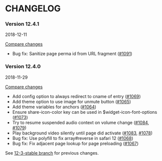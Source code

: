 # CHANGELOG

### Version 12.4.1

2018-12-11

[Compare changes](https://github.com/codevise/pageflow/compare/v12.4.0...v12.4.1)

- Bug fix: Sanitize page perma id from URL fragment
  ([#1091](https://github.com/codevise/pageflow/pull/1091))

### Version 12.4.0

2018-11-29

[Compare changes](https://github.com/codevise/pageflow/compare/12-3-stable...v12.4.0)

- Add config option to always redirect to cname of entry
  ([#1069](https://github.com/codevise/pageflow/pull/1069))
- Add theme option to use image for unmute button
  ([#1065](https://github.com/codevise/pageflow/pull/1065))
- Add theme variables for anchors
  ([#1064](https://github.com/codevise/pageflow/pull/1064))
- Ensure share-icon-color key can be used in $widget-icon-font-options
  ([#1073](https://github.com/codevise/pageflow/pull/1073))
- Try to resume suspended audio context on volume change
  ([#1084](https://github.com/codevise/pageflow/pull/1084),
   [#1079](https://github.com/codevise/pageflow/pull/1079))
- Play background video silently until page did activate
  ([#1083](https://github.com/codevise/pageflow/pull/1083),
   [#1078](https://github.com/codevise/pageflow/pull/1078))
- Bug fix: Use polyfill to fix array#reverse in safari 12
  ([#1068](https://github.com/codevise/pageflow/pull/1068))
- Bug fix: Fix adjacent page lookup for page preloading
  ([#1067](https://github.com/codevise/pageflow/pull/1067))

See
[12-3-stable branch](https://github.com/codevise/pageflow/blob/12-3-stable/CHANGELOG.md)
for previous changes.
